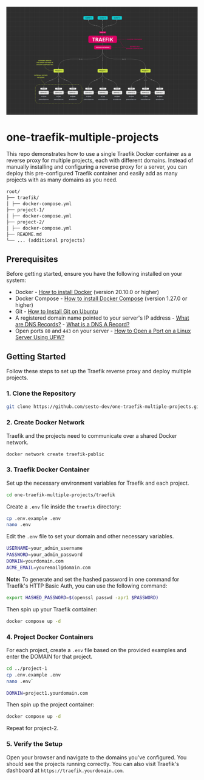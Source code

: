 ![Network Diagram](./traefik.png)

# one-traefik-multiple-projects

This repo demonstrates how to use a single Traefik Docker container as a reverse proxy for multiple projects, each with different domains. Instead of manually installing and configuring a reverse proxy for a server, you can deploy this pre-configured Traefik container and easily add as many projects with as many domains as you need.

```
root/
├── traefik/
│ ├── docker-compose.yml
├── project-1/
│ ├── docker-compose.yml
├── project-2/
│ ├── docker-compose.yml
├── README.md
└── ... (additional projects)
```

## Prerequisites

Before getting started, ensure you have the following installed on your system:

- Docker - [How to install Docker](https://docs.docker.com/get-docker/) (version 20.10.0 or higher)
- Docker Compose - [How to install Docker Compose](https://docs.docker.com/compose/install/) (version 1.27.0 or higher)
- Git - [How to Install Git on Ubuntu](https://www.digitalocean.com/community/tutorials/how-to-install-git-on-ubuntu)
- A registered domain name pointed to your server's IP address - [What are DNS Records?](https://www.cloudflare.com/learning/dns/dns-records/) - [What is a DNS A Record?](https://www.cloudflare.com/learning/dns/dns-records/dns-a-record/)
- Open ports `80` and `443` on your server - [How to Open a Port on a Linux Server Using UFW?](https://www.digitalocean.com/community/tutorials/opening-a-port-on-linux)

## Getting Started

Follow these steps to set up the Traefik reverse proxy and deploy multiple projects.

### 1. Clone the Repository

```bash
git clone https://github.com/sesto-dev/one-traefik-multiple-projects.git
```

### 2. Create Docker Network

Traefik and the projects need to communicate over a shared Docker network.

```bash
docker network create traefik-public
```

### 3. Traefik Docker Container

Set up the necessary environment variables for Traefik and each project.

```bash
cd one-traefik-multiple-projects/traefik
```

Create a `.env` file inside the `traefik` directory:

```bash
cp .env.example .env
nano .env
```

Edit the `.env` file to set your domain and other necessary variables.

```bash
USERNAME=your_admin_username
PASSWORD=your_admin_password
DOMAIN=yourdomain.com
ACME_EMAIL=youremail@domain.com
```

**Note:** To generate and set the hashed password in one command for Traefik's HTTP Basic Auth, you can use the following command:

```bash
export HASHED_PASSWORD=$(openssl passwd -apr1 $PASSWORD)
```

Then spin up your Traefik container:

```bash
docker compose up -d
```

### 4. Project Docker Containers

For each project, create a `.env` file based on the provided examples and enter the DOMAIN for that project.

```bash
cd ../project-1
cp .env.example .env
nano .env`
```

```bash
DOMAIN=project1.yourdomain.com
```

Then spin up the project container:

```bash
docker compose up -d
```

Repeat for project-2.

### 5. Verify the Setup

Open your browser and navigate to the domains you've configured. You should see the projects running correctly. You can also visit Traefik's dashboard at `https://traefik.yourdomain.com`.
